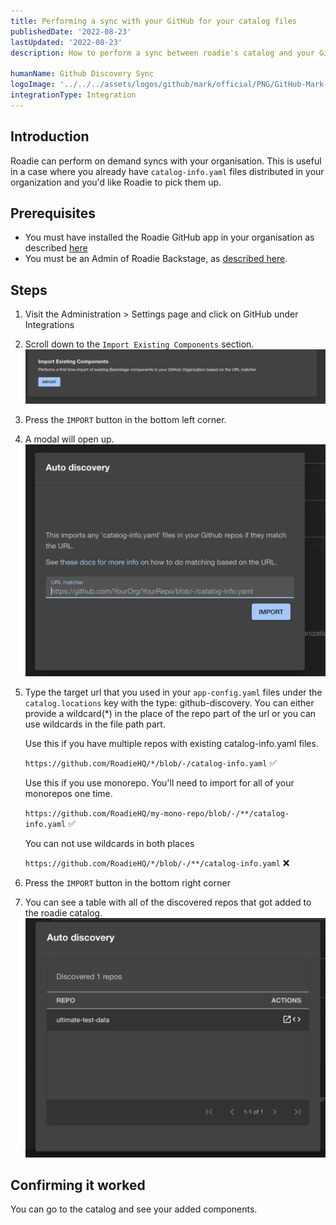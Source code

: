 ```yaml
---
title: Performing a sync with your GitHub for your catalog files
publishedDate: '2022-08-23'
lastUpdated: '2022-08-23'
description: How to perform a sync between roadie's catalog and your GitHub organisation

humanName: Github Discovery Sync
logoImage: '../../../assets/logos/github/mark/official/PNG/GitHub-Mark-120px-plus.png'
integrationType: Integration
---
```


## Introduction

Roadie can perform on demand syncs with your organisation. This is useful in a case where you already have `catalog-info.yaml` files distributed in your organization and you'd like Roadie to pick them up.

## Prerequisites

- You must have installed the Roadie GitHub app in your organisation as described [here](/docs/getting-started/install-github-app/)
- You must be an Admin of Roadie Backstage, as [described here](/docs/getting-started/create-admin-group/).

## Steps

1. Visit the Administration > Settings page and click on GitHub under Integrations
2. Scroll down to the `Import Existing Components` section.
   ![Image with the import existing components section](./import-existing-components.webp)
3. Press the `IMPORT` button in the bottom left corner.
4. A modal will open up.
   ![Opened modal](./modal.webp)
5. Type the target url that you used in your `app-config.yaml` files under the `catalog.locations` key with the type: github-discovery. You can either provide a wildcard(\*) in the place of the repo part of the url or you can use wildcards in the file path part.

   Use this if you have multiple repos with existing catalog-info.yaml files.

   `https://github.com/RoadieHQ/*/blob/-/catalog-info.yaml` :white_check_mark:

   Use this if you use monorepo. You'll need to import for all of your monorepos one time.

   `https://github.com/RoadieHQ/my-mono-repo/blob/-/**/catalog-info.yaml` :white_check_mark:

   You can not use wildcards in both places

   `https://github.com/RoadieHQ/*/blob/-/**/catalog-info.yaml` :x:

6. Press the `IMPORT` button in the bottom right corner
7. You can see a table with all of the discovered repos that got added to the roadie catalog.
   ![A table with the discovered repos](./finished.webp)

## Confirming it worked

You can go to the catalog and see your added components.
